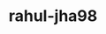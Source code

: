 ---
title: rahul-jha98
github: https://github.com/rahul-jha98
mode: dark
transition: 3s
archetype:
  - Little Bit of Everything
---